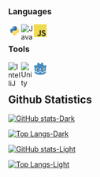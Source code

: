 <br>
<h3>
  Languages
</h3>
<a href="https://python.org" target="_blank"><img align="left" alt="Python" width="26px" src="https://raw.githubusercontent.com/github/explore/80688e429a7d4ef2fca1e82350fe8e3517d3494d/topics/python/python.png"></a>
<a href="https://java.com" target="_blank"><img align="left" alt="Java" width="26px" src="https://cdn.jsdelivr.net/npm/simple-icons@v3/icons/java.svg"></a>
<a href="https://javascript.com" target="_blank"><img align="left" alt="Javascript" width="26px" src="https://raw.githubusercontent.com/github/explore/80688e429a7d4ef2fca1e82350fe8e3517d3494d/topics/javascript/javascript.png"></a>

<br>
<h3>
  Tools
</h3>
<a href="https://jetbrains.com/idea" target="_blank"><img align="left" alt="IntelliJ" width="26px" src="https://cdn.jsdelivr.net/npm/simple-icons@v3/icons/intellijidea.svg"></a>
<a href="https://unity.com" target="_blank"><img align="left" alt="Unity" width="26px" src="https://cdn.jsdelivr.net/npm/simple-icons@v3/icons/unity.svg"></a>
<a href="https://www.godotengine.org" target="_blank"><img align="left" alt="Godot" width="26px" src="https://raw.githubusercontent.com/github/explore/80688e429a7d4ef2fca1e82350fe8e3517d3494d/topics/godot/godot.png"></a>


<br>
<br>


<h2>Github Statistics</h2>

[![GitHub stats-Dark](https://github-readme-stats.vercel.app/api?username=chriso345&theme=github_dark_dimmed#gh-dark-mode-only)](https://github.com/anuraghazra/github-readme-stats#gh-dark-mode-only)

[![Top Langs-Dark](https://github-readme-stats.vercel.app/api/top-langs/?username=chriso345&layout=compact&langs_count=6&card_width=445&theme=github_dark_dimmed#gh-dark-mode-only)](https://github.com/anuraghazra/github-readme-stats#gh-dark-mode-only)

[![GitHub stats-Light](https://github-readme-stats.vercel.app/api?username=chriso345#gh-light-mode-only)](https://github.com/anuraghazra/github-readme-stats#gh-light-mode-only) 

[![Top Langs-Light](https://github-readme-stats.vercel.app/api/top-langs/?username=chriso345&layout=compact&langs_count=6&card_width=445#gh-light-mode-only)](https://github.com/anuraghazra/github-readme-stats#gh-light-mode-only)

